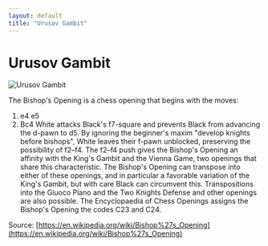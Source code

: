 ```yaml
---
layout: default
title: "Urusov Gambit"
---
```


# Urusov Gambit

![Urusov Gambit](https://www.thechesswebsite.com/wp-content/uploads/2017/02/urusov-gambit.jpg)

The Bishop's Opening is a chess opening that begins with the moves:

1. e4 e5
2. Bc4
White attacks Black's f7-square and prevents Black from advancing the d-pawn to d5. By ignoring the beginner's maxim "develop knights before bishops", White leaves their f-pawn unblocked, preserving the possibility of f2–f4.
The f2–f4 push gives the Bishop's Opening an affinity with the King's Gambit and the Vienna Game, two openings that share this characteristic. The Bishop's Opening can transpose into either of these openings, and in particular a favorable variation of the King's Gambit, but with care Black can circumvent this. Transpositions into the Giuoco Piano and the Two Knights Defense and other openings are also possible.
The Encyclopaedia of Chess Openings assigns the Bishop's Opening the codes C23 and C24.

Source: [https://en.wikipedia.org/wiki/Bishop%27s_Opening](https://en.wikipedia.org/wiki/Bishop%27s_Opening)
